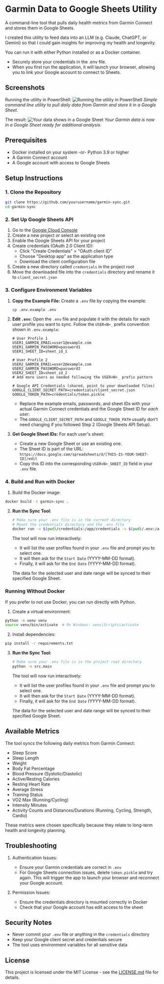 # Garmin Data to Google Sheets Utility

A command-line tool that pulls daily health metrics from Garmin Connect and stores them in Google Sheets.

I created this utility to feed data into an LLM (e.g. Claude, ChatGPT, or Gemini) so that I could gain insights for improving my health and longevity.

You can run it with either Python installed or as a Docker container.

- Securely store your credentials in the .env file.
- When you first run the application, it will launch your browser, allowing you to link your Google account to connect to Sheets.

## Screenshots

Running the utility in PowerShell:
![Running the utility in PowerShell](screenshots/screenshot1powershell.png)
*Simple command line utility to pull daily data from Garmin and store it in a Google Sheet.*

The result:
![Your data shows in a Google Sheet](screenshots/screenshot2sheets.png)
*Your Garmin data is now in a Google Sheet ready for additional analysis.*

## Prerequisites

- Docker installed on your system -or- Python 3.9 or higher
- A Garmin Connect account
- A Google account with access to Google Sheets

## Setup Instructions

### 1. Clone the Repository
```bash
git clone https://github.com/yourusername/garmin-sync.git
cd garmin-sync
```

### 2. Set Up Google Sheets API

1. Go to the [Google Cloud Console](https://console.cloud.google.com/)
2. Create a new project or select an existing one
3. Enable the Google Sheets API for your project
4. Create credentials (OAuth 2.0 Client ID):
   - Click "Create Credentials" > "OAuth client ID"
   - Choose "Desktop app" as the application type
   - Download the client configuration file
5. Create a new directory called `credentials` in the project root
6. Move the downloaded file into the `credentials` directory and rename it to `client_secret.json`

### 3. Configure Environment Variables

1.  **Copy the Example File:** Create a `.env` file by copying the example:
    ```bash
    cp .env.example .env
    ```

2.  **Edit `.env`:** Open the `.env` file and populate it with the details for each user profile you want to sync. Follow the `USER<N>_` prefix convention shown in `.env.example`:

    ```dotenv
    # User Profile 1
    USER1_GARMIN_EMAIL=user1@example.com
    USER1_GARMIN_PASSWORD=password1
    USER1_SHEET_ID=sheet_id_1

    # User Profile 2
    USER2_GARMIN_EMAIL=user2@example.com
    USER2_GARMIN_PASSWORD=password2
    USER2_SHEET_ID=sheet_id_2
    # Add more users as needed following the USER<N>_ prefix pattern

    # Google API Credentials (shared, point to your downloaded files)
    GOOGLE_CLIENT_SECRET_PATH=credentials/client_secret.json
    GOOGLE_TOKEN_PATH=credentials/token.pickle
    ```

    *   Replace the example emails, passwords, and sheet IDs with your actual Garmin Connect credentials and the Google Sheet ID for *each user*.
    *   The `GOOGLE_CLIENT_SECRET_PATH` and `GOOGLE_TOKEN_PATH` usually don't need changing if you followed Step 2 (Google Sheets API Setup).

3.  **Get Google Sheet IDs:** For each user's sheet:
    *   Create a new Google Sheet or use an existing one.
    *   The Sheet ID is part of the URL: `https://docs.google.com/spreadsheets/d/[THIS-IS-YOUR-SHEET-ID]/edit`
    *   Copy this ID into the corresponding `USER<N>_SHEET_ID` field in your `.env` file.

### 4. Build and Run with Docker

1. Build the Docker image:
```bash
docker build -t garmin-sync .
```

2.  **Run the Sync Tool:**
    ```bash
    # Make sure your .env file is in the current directory
    # Mount the credentials directory and the .env file
    docker run -v $(pwd)/credentials:/app/credentials -v $(pwd)/.env:/app/.env garmin-sync
    ```
    The tool will now run interactively:
    *   It will list the user profiles found in your `.env` file and prompt you to select one.
    *   It will then ask for the `Start Date` (YYYY-MM-DD format).
    *   Finally, it will ask for the `End Date` (YYYY-MM-DD format).

    The data for the selected user and date range will be synced to their specified Google Sheet.

### Running Without Docker

If you prefer to not use Docker, you can run directly with Python.

1. Create a virtual environment:
```bash
python -m venv venv
source venv/bin/activate  # On Windows: venv\Scripts\activate
```

2. Install dependencies:
```bash
pip install -r requirements.txt
```

3.  **Run the Sync Tool:**
    ```bash
    # Make sure your .env file is in the project root directory
    python -m src.main
    ```
    The tool will now run interactively:
    *   It will list the user profiles found in your `.env` file and prompt you to select one.
    *   It will then ask for the `Start Date` (YYYY-MM-DD format).
    *   Finally, it will ask for the `End Date` (YYYY-MM-DD format).

    The data for the selected user and date range will be synced to their specified Google Sheet.

## Available Metrics

The tool syncs the following daily metrics from Garmin Connect:
- Sleep Score
- Sleep Length
- Weight
- Body Fat Percentage
- Blood Pressure (Systolic/Diastolic)
- Active/Resting Calories
- Resting Heart Rate
- Average Stress
- Training Status
- VO2 Max (Running/Cycling)
- Intensity Minutes
- Activity Counts and Distances/Durations (Running, Cycling, Strength, Cardio)

These metrics were chosen specifically because they relate to long-term health and longevity planning.

## Troubleshooting

1. Authentication Issues:
   - Ensure your Garmin credentials are correct in `.env`
   - For Google Sheets connection issues, delete `token.pickle` and try again. This will trigger the app to launch your browser and reconnect your Google account.

2. Permission Issues:
   - Ensure the credentials directory is mounted correctly in Docker
   - Check that your Google account has edit access to the sheet

## Security Notes

- Never commit your `.env` file or anything in the `credentials` directory
- Keep your Google client secret and credentials secure
- The tool uses environment variables for all sensitive data

## License

This project is licensed under the MIT License - see the [LICENSE.md](LICENSE.md) file for details.
